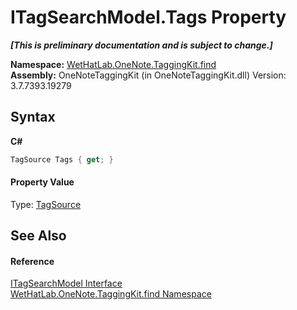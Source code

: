 # ITagSearchModel.Tags Property 
 _**\[This is preliminary documentation and is subject to change.\]**_

**Namespace:**&nbsp;<a href="0e3a8efd-07d2-1709-b1cd-709153222081.md">WetHatLab.OneNote.TaggingKit.find</a><br />**Assembly:**&nbsp;OneNoteTaggingKit (in OneNoteTaggingKit.dll) Version: 3.7.7393.19279

## Syntax

**C#**<br />
``` C#
TagSource Tags { get; }
```


#### Property Value
Type: <a href="da46faed-d924-a941-91a9-5e5af949d1bf.md">TagSource</a>

## See Also


#### Reference
<a href="535c3fef-5462-2463-759b-5af4898e3747.md">ITagSearchModel Interface</a><br /><a href="0e3a8efd-07d2-1709-b1cd-709153222081.md">WetHatLab.OneNote.TaggingKit.find Namespace</a><br />